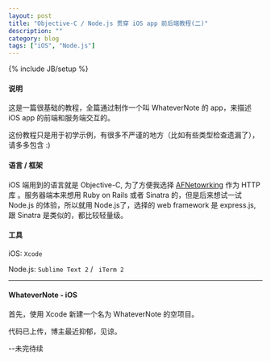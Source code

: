 ```yaml
---
layout: post
title: "Objective-C / Node.js 贯穿 iOS app 前后端教程(二)"
description: ""
category: blog
tags: ["iOS", "Node.js"]
---
```

{% include JB/setup %}


####  说明

这是一篇很基础的教程，全篇通过制作一个叫 WhateverNote 的 app，来描述 iOS app 的前端和服务端交互的。

这份教程只是用于初学示例，有很多不严谨的地方（比如有些类型检查遗漏了），请多多包含 :)

#### 语言 / 框架

iOS 端用到的语言就是 Objective-C, 为了方便我选择 [AFNetowrking](https://github.com/AFNetworking/AFNetworking) 作为 HTTP 库 。服务器端本来想用 Ruby on Rails  或者 Sinatra 的，但是后来想试一试 Node.js 的体验，所以就用 Node.js了，选择的 web framework 是 express.js, 跟 Sinatra 是类似的，都比较轻量级。

#### 工具

iOS:  `Xcode`

Node.js: `Sublime Text 2` / ` iTerm 2`

---


####  WhateverNote - iOS

首先，使用 Xcode 新建一个名为 WhateverNote 的空项目。

代码已上传，博主最近抑郁，见谅。

--未完待续


